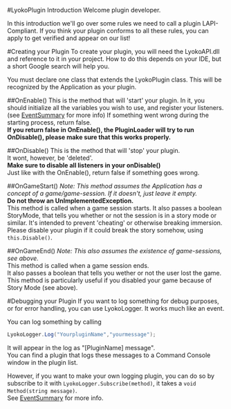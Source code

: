 #LyokoPlugin Introduction
Welcome plugin developer.

In this introduction we'll go over some rules we need to call a plugin LAPI-Compliant.
If you think your plugin conforms to all these rules, you can apply to get verified and appear on our list!

#Creating your Plugin
To create your plugin, you will need the LyokoAPI.dll and reference to it in your project.
How to do this depends on your IDE, but a short Google search will help you.

You must declare one class that extends the LyokoPlugin class.
This will be recognized by the Application as your plugin.

##OnEnable()
This is the method that will 'start' your plugin.
In it, you should initialize all the variables you wish to use,
and register your listeners.<br>
(see [EventSummary](../LyokoAPI/Events/EventSummary.md) for more info)
If something went wrong during the starting process, return false.<br>
**If you return false in OnEnable(), the PluginLoader will try to run OnDisable(), please make sure that this works properly.**

##OnDisable()
This is the method that will 'stop' your plugin.<br>
It wont, however, be 'deleted'.<br>
**Make sure to disable all listeners in your onDisable()**<br>
Just like with the OnEnable(), return false if something goes wrong.

##OnGameStart()
*Note: This method assumes the Application has a concept of a game/game-session. If it doesn't, just leave it empty.*<br>
**Do not throw an UnImplementedException.**<br>
This method is called when a game session starts.
It also passes a boolean StoryMode, that tells you whether or not the session is in a story mode or similar. It's intended to prevent 'cheating' or otherwise breaking immersion. <br>Please disable your plugin if it could break the story somehow, using ``this.Disable()``.

##OnGameEnd()
*Note: This also assumes the existence of game-sessions, see above.*<br>
This method is called when a game session ends.<br>
It also passes a boolean that tells you wether or not the user lost the game.<br>
This method is particularly useful if you disabled your game because of Story Mode (see above).

#Debugging your Plugin
If you want to log something for debug purposes, or for error handling,
you can use LyokoLogger.
It works much like an event.

You can log something by calling
```csharp
LyokoLogger.Log("YourpluginName","yourmessage");
```
It will appear in the log as "[PluginName] message".<br>
You can find a plugin that logs these messages to a Command Console window in the plugin list.

However, if you want to make your own logging plugin, you can do so by subscribe to it with ``LyokoLogger.Subscribe(method)``, it takes a ``void Method(string message)``.
<br>See  [EventSummary](../LyokoAPI/Events/EventSummary.md) for more info.
